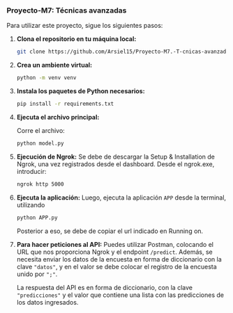 ### Proyecto-M7: Técnicas avanzadas

Para utilizar este proyecto, sigue los siguientes pasos:

1. **Clona el repositorio en tu máquina local:**
   ```sh
   git clone https://github.com/Arsiel15/Proyecto-M7.-T-cnicas-avanzadas.git
   ```

2. **Crea un ambiente virtual:**
   ```sh
   python -m venv venv
   ```

3. **Instala los paquetes de Python necesarios:**
   ```sh
   pip install -r requirements.txt
   ```

4. **Ejecuta el archivo principal:**

   Corre el archivo:
   ```sh
   python model.py
   ```

6. **Ejecución de Ngrok:**
   Se debe de descargar la Setup & Installation de Ngrok, una vez registrados desde el dashboard.
   Desde el ngrok.exe, introducir:
   ```sh
   ngrok http 5000
   ``` 

4. **Ejecuta la aplicación:**
   Luego, ejecuta la aplicación `APP` desde la terminal, utilizando
     ```sh
   python APP.py
   ```
   Posterior a eso, se debe de copiar el url indicado en Running on.   

7. **Para hacer peticiones al API:**
   Puedes utilizar Postman, colocando el URL que nos proporciona Ngrok y el endpoint `/predict`. Además, se necesita enviar los datos de la encuesta en forma de diccionario con la clave `"datos"`, y en el valor se debe colocar el registro de la encuesta unido por `";"`.

   La respuesta del API es en forma de diccionario, con la clave `"predicciones"` y el valor que contiene una lista con las predicciones de los datos ingresados.
